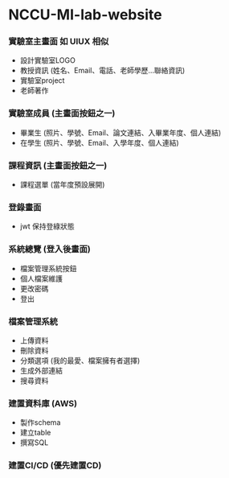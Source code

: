 # NCCU-MI-lab-website
### 實驗室主畫面 如 UIUX 相似
- 設計實驗室LOGO
- 教授資訊 (姓名、Email、電話、老師學歷...聯絡資訊)
- 實驗室project
- 老師著作
### 實驗室成員 (主畫面按鈕之一) 
- 畢業生 (照片、學號、Email、論文連結、入畢業年度、個人連結)
- 在學生 (照片、學號、Email、入學年度、個人連結)
### 課程資訊   (主畫面按鈕之一)
- 課程選單 (當年度預設展開)
### 登錄畫面
- jwt 保持登綠狀態
### 系統總覽 (登入後畫面)
- 檔案管理系統按鈕
- 個人檔案維護
- 更改密碼
- 登出
### 檔案管理系統
- 上傳資料
- 刪除資料
- 分類選項 (我的最愛、檔案擁有者選擇)
- 生成外部連結
- 搜尋資料
### 建置資料庫 (AWS)
- 製作schema
- 建立table
- 撰寫SQL
### 建置CI/CD (優先建置CD)




